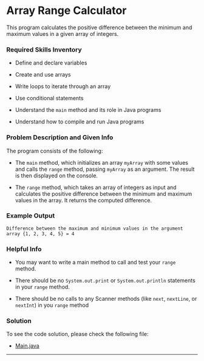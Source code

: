 # Array Range Calculator

This program calculates the positive difference between the minimum and maximum values in a given array of integers.

### Required Skills Inventory

- Define and declare variables

- Create and use arrays
- Write loops to iterate through an array
- Use conditional statements
- Understand the `main` method and its role in Java programs
- Understand how to compile and run Java programs

### Problem Description and Given Info

The program consists of the following:

- The `main` method, which initializes an array `myArray` with some values and calls the `range` method, passing `myArray` as an argument. The result is then displayed on the console.

- The `range` method, which takes an array of integers as input and calculates the positive difference between the minimum and maximum values in the array. It returns the computed difference.

### Example Output

```
Difference between the maximum and minimum values in the argument array {1, 2, 3, 4, 5} = 4
```

### Helpful Info

* You may want to write a main method to call and test your `range` method.

* There should be no `System.out.print` or `System.out.println` statements in your `range` method.

* There should be no calls to any Scanner methods (like `next`, `nextLine`, or `nextInt`) in you `range` method

### Solution

To see the code solution, please check the following file:

* [Main.java](/Projects_02/Range/Main.java)

---